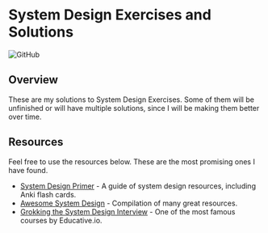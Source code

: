 # System Design Exercises and Solutions

![GitHub](https://img.shields.io/github/license/andrenbrandao/system-design-exercises)

## Overview

These are my solutions to System Design Exercises. Some of them will be unfinished or will have multiple solutions, since I will be making them better over time.

## Resources

Feel free to use the resources below. These are the most promising ones I have found.

- [System Design Primer](https://github.com/donnemartin/system-design-primer) - A guide of system design resources, including Anki flash cards.
- [Awesome System Design](https://github.com/madd86/awesome-system-design) - Compilation of many great resources.
- [Grokking the System Design Interview](https://www.educative.io/courses/grokking-the-system-design-interview) - One of the most famous courses by Educative.io.
